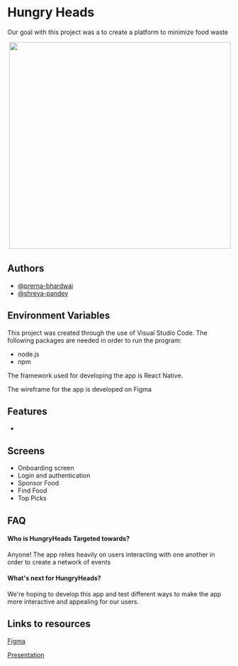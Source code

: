 
# Hungry Heads

Our goal with this project was a to create a platform to minimize food waste

<img alt="" src="https://farm6.staticflickr.com/5557/15032644782_1b9d7530d8.jpg"> </img>
<img src="https://static.onecms.io/wp-content/uploads/sites/23/2021/04/15/Climatarian_foodwaste_update_animated.gif" width="500" height="465" />


## Authors

- [@prerna-bhardwaj](https://github.com/prerna-bhardwaj)
- [@shreya-pandey](https://github.com/Xhrya)


## Environment Variables

This project was created through the use of Visual Studio Code. The following packages are needed in order to run the program:
- node.js
- npm

The framework used for developing the app is React Native.

The wireframe for the app is developed on Figma

## Features
- 

## Screens
- Onboarding screen
- Login and authentication
- Sponsor Food
- Find Food
- Top Picks

## FAQ

#### Who is HungryHeads Targeted towards?

Anyone! The app relies heavily on users interacting with one another in order to create a network of events

#### What's next for HungryHeads?

We're hoping to develop this app and test different ways to make the app more interactive and appealing for our users. 



## Links to resources
<a href="https://www.figma.com/file/S5oOqjIbYf9ZDiSg7narfE/HungryHead?node-id=0%3A1" target="_blank">Figma</a>

<a href="https://docs.google.com/presentation/d/11eBmW3ovDhlineJHJuFc5WSNCcS2Wm1oKCHz8BBhzqU/edit?usp=sharing" target="_blank">Presentation</a>



 
